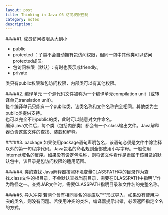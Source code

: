 ```yaml
---
layout: post
title: Thinking in Java C6 访问权限控制
category: notes
description: 
---
```


#####1. 成员访问权限从大到小

* public
* protected ：子类不会自动拥有包访问权限，但同一包中其他类可以访问protected成员。
* 包访问权限（默认）：有时也表示成friendly。
* private

类只有public权限和包访问权限，内部类可以有其他权限。

#####2. 编译单元
一个源代码文件被称为一个编译单元compilation unit（或转译单元translation unit）。  
每个编译单元只能有一个public类，该类名称和文件名称完全相同。其他类为主public类提供支持。  
也可以完全不带public的类，此时可以随意对文件命名。  
编译.java文件后，每个类（包括内部类）都会有一个.class输出文件。Java解释器负责这些文件的查找、装载和解释。

#####3. package
如果使用package语句声明包名，该语句必须是文件中除注释以外的第一句程序代码。Java包名的命名规则全部使用小写字母。一般使用Internet域名的反序。如果没有设定包名称，则将该文件看作是隶属于该目录的默认包中，该目录是包访问权限的适用范围。

#####4. 类的查找
Java解释器按照环境变量CLASSPATH中的目录作为查找.class文件的根目录，不会默认查找当前目录，需要在CLASSPATH中指明"."作为路径之一。查找JAR文件时，需要CLASSPATH指明目录和文件名的完整名称。

#####5. 导入冲突
若两个含有相同类名的类库以"*"形式导入，如果没有使用冲突的类名，则没有问题。若使用冲突的类名，编译器提示出错，必须返回指定全名的方式。

